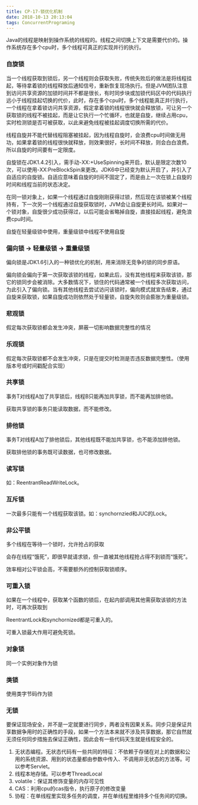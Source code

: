 ```yaml
---
title: CP-17-锁优化机制
date: 2018-10-13 20:13:04
tags: ConcurrentPrograming
---
```



Java的线程是映射到操作系统的线程的。线程之间切换上下文是需要代价的。操作系统存在多个cpu时，多个线程可真正的实现并行的执行。

### 自旋锁
当一个线程获取到锁后，另一个线程则会获取失败，传统失败后的做法是将线程挂起，等待拿着锁的线程释放后通知信号，重新恢复现场执行。但是JVM团队注意到访问共享资源的加锁时间并不都是很长，有时同步块或加锁代码区中的代码执行远小于线程挂起切换的代价，此时，存在多个cpu时，多个线程能真正并行执行，一个线程在拿着锁访问共享资源，假定拿着锁的线程很快就会释放锁，可让另一个获取锁的线程不被挂起，而是让它执行一个忙循环，也就是自旋，继续占用cpu，实时检测锁是否可被获取，以此来避免线程被挂起调度切换所需的代价。

线程自旋并不能代替线程阻塞被挂起，因为线程自旋时，会浪费cpu时间做无用功，如果拿着锁的线程很快就释放，则效果很好，长时间不释放，则会白白浪费。所以自旋的时间要有一定限度。

自旋锁在JDK1.4.2引入，需手动-XX:+UseSpinning来开启，默认是限定次数10次，可以使用-XX:PreBlockSpin来更改。JDK6中已经变为默认开启了，并引入了自适应的自旋锁。自适应意味着自旋的时间不固定了，而是由上一次在锁上自旋的时间和线程当前的状态决定。

在同一锁对象上，如果一个线程通过自旋刚刚获得过锁，然后现在该锁被某个线程持有，下一次另一个线程通过自旋获取锁时，JVM会让自旋更长时间。如果对一个锁对象，自旋很少成功获得过，以后可能会省略掉自旋，直接挂起线程，避免浪费cpu时间。

自旋在轻量级锁中使用，重量级锁中线程不使用自旋

### 偏向锁 -> 轻量级锁 -> 重量级锁
偏向锁是JDK1.6引入的一种锁优化的机制，用来消除无竞争的锁的同步原语。

偏向锁会偏向于第一次获取该锁的线程，如果此后，没有其他线程来获取该锁，那它的锁同步会被消除。大多数情况下，锁住的代码通常被一个线程多次获取访问，为此引入了偏向锁。当有其他线程去尝试访问该锁时，偏向模式就宣告结束，通过自旋来获取锁，如果自旋成功则依然处于轻量锁，自旋失败则会膨胀为重量级锁。

### 悲观锁
假定每次获取锁都会发生冲突，屏蔽一切影响数据完整性的情况

### 乐观锁
假定每次获取锁都不会发生冲突，只是在提交时检测是否违反数据完整性。（使用版本号或时间戳配合实现）

### 共享锁
事务T对线程A加了共享锁后，线程B只能再加共享锁，而不能再加排他锁。

获取共享锁的事务只能读取数据，而不能修改。

### 排他锁
事务T对线程A加了排他锁后，其他线程既不能加共享锁，也不能添加排他锁。

获取排他锁的事务既可读数据，也可修改数据。

### 读写锁
如：ReentrantReadWriteLock。

### 互斥锁
一次最多只能有一个线程获取该锁。如：synchornzied和JUC的Lock。

### 非公平锁
多个线程在等待一个锁时，允许抢占的获取

会存在线程“饿死”，即很早就请求锁，但一直被其他线程抢占得不到锁而“饿死”。

效率相对公平锁会高，不需要额外的控制获取锁顺序。

### 可重入锁
如果在一个线程中，获取某个函数的锁后，在起内部调用其他需获取该锁的方法时，可再次获取到

ReentrantLock和synchornized都是可重入的。

可重入锁最大作用可避免死锁。

### 对象锁
同一个实例对象作为锁

### 类锁
使用类字节码作为锁

### 无锁
要保证现场安全，并不是一定就要进行同步，两者没有因果关系。同步只是保证共享数据争用时的正确性的手段，如果一个方法本来就不涉及共享数据，那它自然就无须任何同步措施去保证正确性，因此会有一些代码天生就是线程安全的。

1. 无状态编程。无状态代码有一些共同的特征：不依赖于存储在对上的数据和公用的系统资源、用到的状态量都由参数中传入、不调用非无状态的方法等。可以参考Servlet。
2. 线程本地存储。可以参考ThreadLocal
3. volatile：保证其修饰变量的内存可见性
4. CAS：利用cpu的cas指令，执行原子的修改变量
5. 协程：在单线程里实现多任务的调度，并在单线程里维持多个任务间的切换。
